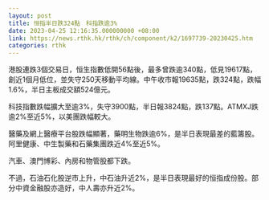 ```yaml
---
layout: post
title: 恒指半日跌324點　科指跌逾3%
date: 2023-04-25 12:16:35.000000000 +08:00
link: https://news.rthk.hk/rthk/ch/component/k2/1697739-20230425.htm
categories: rthk
---
```


港股連跌3個交易日，恒生指數低開56點後，最多曾跌逾340點，低見19617點，創近1個月低位，並失守250天移動平均線。中午收市報19635點，跌324點，跌幅1.6%，半日主板成交額524億元。

科技指數跌幅擴大至逾3%，失守3900點，半日報3824點，跌137點。ATMXJ跌逾2%至近5%，以美團跌幅較大。

醫藥及網上醫療平台股跌幅顯著，藥明生物跌逾6%，是半日表現最差的藍籌股。阿里健康、中生製藥和石藥集團跌近4%至近5%。

汽車、澳門博彩、內房和物管股都下跌。

不過，石油石化股逆市上升，中石油升近2%，是半日表現最好的恒指成份股。部分中資金融股亦造好，中人壽亦升近2%。
